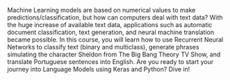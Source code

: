 Machine Learning models are based on numerical values to make predictions/classification, but how can computers deal with text data? With the huge increase of available text data, applications such as automatic document classification, text generation, and neural machine translation became possible. In this course, you will learn how to use Recurrent Neural Networks to classify text (binary and multiclass), generate phrases simulating the character Sheldon from The Big Bang Theory TV Show, and translate Portuguese sentences into English. Are you ready to start your journey into Language Models using Keras and Python? Dive in!
